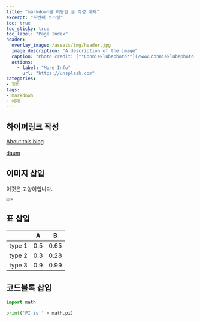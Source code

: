 ```yaml
---
title: "markdown을 이용한 글 작성 예제" 
excerpt: "두번째 포스팅" 
toc: true
toc_sticky: true
toc_label: "Page Index"
header:
  overlay_image: /assets/img/header.jpg
  image_description: "A description of the image"
  caption: "Photo credit: [**Connieklubephoto**](/www.connieklubephoto.com)"
  actions:
    - label: "More Info"
      url: "https://unsplash.com"
categories: 
- 일반 
tags: 
- markdown
- 예제
---
```


## 하이퍼링크 작성

<a href="{{ site.url }}/about/">About this blog</a>

<a href="https://www.daum.net">daum</a>

## 이미지 삽입

이것은 고양이입니다.

<img src="{{ site.url }}/assets/img/cat.jpg" alt="cat" style="zoom:50%;" />

## 표 삽입

|        | A    | B    |
| :------: | :----: | :----: |
| type 1 | 0.5  | 0.65 |
| type 2 | 0.3  | 0.28 |
| type 3 | 0.9  | 0.99 |

## 코드블록 삽입

```python
import math

print('PI is ' + math.pi)
```

